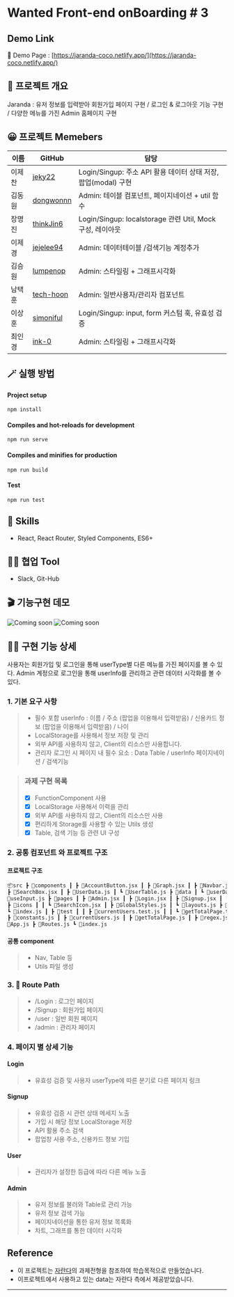 # Wanted Front-end onBoarding # 3

## Demo Link

🔗 Demo Page : [https://jaranda-coco.netlify.app/](https://jaranda-coco.netlify.app/)

## 💬 프로젝트 개요

Jaranda : 유저 정보를 입력받아 회원가입 페이지 구현 / 로그인 & 로그아웃 기능 구현 / 다양한 메뉴를 가진 Admin 홈페이지 구현

## 😀 프로젝트 Memebers

| 이름   | GitHub                                    | 담당                                                           |
| ------ | ----------------------------------------- | -------------------------------------------------------------- |
| 이제찬 | [jeky22](https://github.com/jeky22)       | Login/Singup: 주소 API 활용 데이터 상태 저장, 팝업(modal) 구현 |
| 김동원 | [dongwonnn](https://github.com/dongwonnn) | Admin: 테이블 컴포넌트, 페이지네이션 + util 함수               |
| 장명진 | [thinkJin6](https://github.com/thinkJin6) | Login/Singup: localstorage 관련 Util, Mock 구성, 레이아웃      |
| 이제경 | [jejelee94](https://github.com/jejelee94) | Admin: 데이터테이블 /검색기능 계정추가                         |
| 김승원 | [lumpenop](https://github.com/lumpenop)   | Admin: 스타일링 + 그래프시각화                                 |
| 남택훈 | [tech-hoon](https://github.com/tech-hoon) | Admin: 일반사용자/관리자 컴포넌트                              |
| 이상훈 | [simoniful](https://github.com/simoniful) | Login/Singup: input, form 커스텀 훅, 유효성 검증               |
| 최인경 | [ink-0](https://github.com/ink-0)         | Admin: 스타일링 + 그래프시각화                                 |

## 🪄 실행 방법

#### Project setup

`npm install`

#### Compiles and hot-reloads for development

`npm run serve`

#### Compiles and minifies for production

`npm run build`

#### Test

`npm run test`

## 🔧 Skills

- React, React Router, Styled Components, ES6+

## 🐱‍👤 협업 Tool

- Slack, Git-Hub

## 🎬 기능구현 데모

![Coming soon]()
![Coming soon]()

## 👍🏻 구현 기능 상세

사용자는 회원가입 및 로그인을 통해 userType별 다른 메뉴를 가진 페이지를 볼 수 있다.
Admin 계정으로 로그인을 통해 userInfo를 관리하고 관련 데이터 시각화를 볼 수 있다.

### 1. 기본 요구 사항

> - 필수 포함 userInfo : 이름 / 주소 (팝업을 이용해서 입력받음) / 신용카드 정보 (팝업을 이용해서 입력받음) / 나이
> - LocalStorage를 사용해서 정보 저장 및 관리
> - 외부 API를 사용하지 않고, Client의 리소스만 사용합니다.
> - 관리자 로그인 시 페이지 내 필수 요소 : Data Table / userInfo 페이지네이션 / 검색기능

> ### 과제 구현 목록
>
> - [x] FunctionComponent 사용
> - [x] LocalStorage 사용해서 이력을 관리
> - [x] 외부 API를 사용하지 않고, Client의 리소스만 사용
> - [x] 편리하게 Storage를 사용할 수 있는 Utils 생성
> - [x] Table, 검색 기능 등 관련 UI 구성

### 2. 공통 컴포넌트 와 프로젝트 구조

#### 프로젝트 구조

```html
📦src ┣ 📂components ┃ ┣ 📜AccountButton.jsx ┃ ┣ 📜Graph.jsx ┃ ┣ 📜Navbar.jsx ┃ ┣ 📜Pagination.js ┃
┣ 📜SearchBox.jsx ┃ ┣ 📜UserData.js ┃ ┗ 📜UserTable.js ┣ 📂data ┃ ┗ 📜userData.json ┣ 📂hooks ┃ ┗
📜useInput.js ┣ 📂pages ┃ ┣ 📜Admin.jsx ┃ ┣ 📜Login.jsx ┃ ┣ 📜Signup.jsx ┃ ┗ 📜User.jsx ┣ 📂styles ┃
┣ 📂icons ┃ ┃ ┗ 📜SearchIcon.jsx ┃ ┣ 📜GlobalStyles.js ┃ ┗ 📜layouts.js ┣ 📂utils ┃ ┣ 📂storage ┃ ┃
┗ 📜index.js ┃ ┣ 📂test ┃ ┃ ┣ 📜currentUsers.test.js ┃ ┃ ┗ 📜getTotalPage.test.js ┃ ┣ 📜config.js ┃
┣ 📜constants.js ┃ ┣ 📜currentUsers.js ┃ ┣ 📜getTotalPage.js ┃ ┣ 📜regex.js ┃ ┗ 📜usersData.json ┣
📜App.js ┣ 📜Routes.js ┗ 📜index.js
```

#### 공통 component

> - Nav, Table 등
> - Utils 파일 생성

### 3. 📎 Route Path

> - /Login : 로그인 페이지
> - /Signup : 회원가입 페이지
> - /user : 일반 회원 페이지
> - /admin : 관리자 페이지

### 4. 페이지 별 상세 기능

#### Login

> - 유효성 검증 및 사용자 userType에 따른 분기로 다른 페이지 링크

#### Signup

> - 유효성 검증 시 관련 상태 메세지 노출
> - 가입 시 해당 정보 LocalStorage 저장
> - API 활용 주소 검색
> - 팝업창 사용 주소, 신용카드 정보 기입

#### User

> - 관리자가 설정한 등급에 따라 다른 메뉴 노출

#### Admin

> - 유저 정보를 불러와 Table로 관리 가능
> - 유저 정보 검색 가능
> - 페이지네이션을 통한 유저 정보 목록화
> - 차트, 그래프를 통한 데이터 시각화

## Reference

- 이 프로젝트는 [자란다](https://jaranda.kr/index_parent)의 과제전형을 참조하여 학습목적으로 만들었습니다.
- 이프로젝트에서 사용하고 있는 data는 자란다 측에서 제공받았습니다.

---

